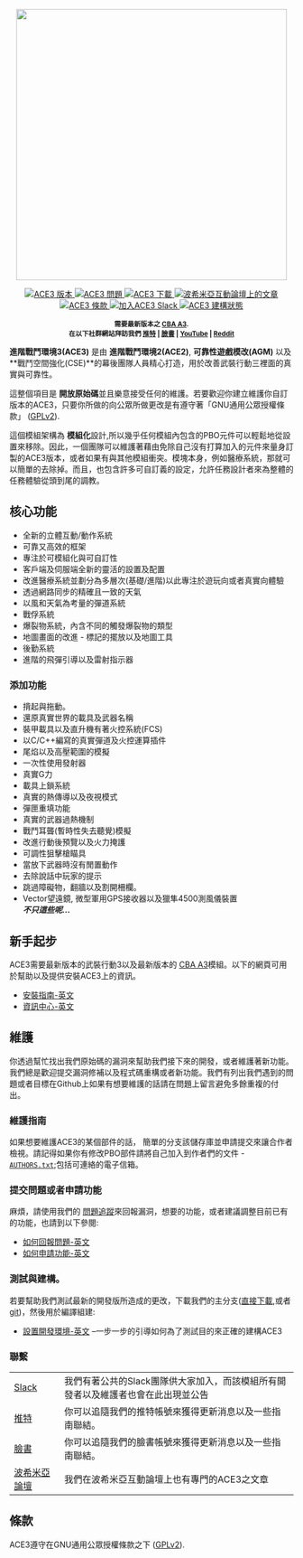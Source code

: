 <p align="center">
    <img src="https://github.com/acemod/ACE3/raw/master/extras/assets/logo/black/ACE3-Logo.jpg" width="480">
</p>

<p align="center">
    <a href="https://github.com/acemod/ACE3/releases/latest">
        <img src="https://img.shields.io/badge/Version-3.13.5-blue.svg?style=flat-square" alt="ACE3 版本">
    </a>
    <a href="https://github.com/acemod/ACE3/issues">
        <img src="https://img.shields.io/github/issues-raw/acemod/ACE3.svg?style=flat-square&label=Issues" alt="ACE3 問題">
    </a>
    <a href="https://github.com/acemod/ACE3/releases">
        <img src="https://img.shields.io/github/downloads/acemod/ACE3/total.svg?style=flat-square&label=Downloads" alt="ACE3 下載">
    </a>
    <a href="https://forums.bistudio.com/topic/181341-ace3-a-collaborative-merger-between-agm-cse-and-ace/?p=2859670">
        <img src="https://img.shields.io/badge/BIF-Thread-lightgrey.svg?style=flat-square" alt="波希米亞互動論壇上的文章">
    </a>
    <a href="https://github.com/acemod/ACE3/blob/master/LICENSE">
        <img src="https://img.shields.io/badge/License-GPLv2-red.svg?style=flat-square" alt="ACE3 條款">
    </a>
    <a href="https://slackin.ace3mod.com/">
        <img src="https://img.shields.io/badge/Slack-Join-darkviolet.svg?style=flat-square" alt="加入ACE3 Slack">
    </a>
    <a href="https://circleci.com/gh/acemod/ACE3">
        <img src="https://circleci.com/gh/acemod/ACE3.svg?style=svg" alt="ACE3 建構狀態">
    </a>
</p>

<p align="center">
    <sup><strong>需要最新版本之 <a href="https://github.com/CBATeam/CBA_A3/releases">CBA A3</a>.<br/>
    在以下社群網站拜訪我們 <a href="https://twitter.com/ACE3Mod">推特</a> | <a href="https://www.facebook.com/ACE3Mod">臉書</a> | <a href="https://www.youtube.com/c/ACE3Mod">YouTube</a> | <a href="https://www.reddit.com/r/arma/search?q=ACE&restrict_sr=on&sort=new&t=all">Reddit</a></strong></sup>
</p>

**進階戰鬥環境3(ACE3)** 是由 **進階戰鬥環境2(ACE2)**, **可靠性遊戲模改(AGM)** 以及 **戰鬥空間強化(CSE)**的幕後團隊人員精心打造，用於改善武裝行動三裡面的真實與可靠性。

這整個項目是 **開放原始碼**並且樂意接受任何的維護。若要歡迎你建立維護你自訂版本的ACE3，只要你所做的向公眾所做更改是有遵守著「GNU通用公眾授權條款」 ([GPLv2](https://github.com/acemod/ACE3/blob/master/LICENSE)).

這個模組架構為 **模組化**設計,所以幾乎任何模組內包含的PBO元件可以輕鬆地從設置來移除。因此，一個團隊可以維護著藉由免除自己沒有打算加入的元件來量身訂製的ACE3版本，或者如果有與其他模組衝突。模塊本身，例如醫療系統，那就可以簡單的去除掉。而且，也包含許多可自訂義的設定，允許任務設計者來為整體的任務體驗從頭到尾的調教。

## 核心功能

- 全新的立體互動/動作系統
- 可靠又高效的框架
- 專注於可模組化與可自訂性
- 客戶端及伺服端全新的靈活的設置及配置
- 改進醫療系統並劃分為多層次(基礎/進階)以此專注於遊玩向或者真實向體驗
- 透過網路同步的精確且一致的天氣
- 以風和天氣為考量的彈道系統
- 戰俘系統
- 爆裂物系統，內含不同的觸發爆裂物的類型
- 地圖畫面的改進 - 標記的擺放以及地圖工具
- 後勤系統
- 進階的飛彈引導以及雷射指示器

### 添加功能

- 揹起與拖動。
- 還原真實世界的載具及武器名稱
- 裝甲載具以及直升機有著火控系統(FCS)
- 以C/C++編寫的真實彈道及火控運算插件
- 尾焰以及高壓範圍的模擬
- 一次性使用發射器
- 真實G力
- 載具上鎖系統
- 真實的熱傳導以及夜視模式
- 彈匣重填功能
- 真實的武器過熱機制
- 戰鬥耳聾(暫時性失去聽覺)模擬
- 改進行動後預覽以及火力掩護
- 可調性狙擊槍瞄具
- 當放下武器時沒有閒置動作
- 去除說話中玩家的提示
- 跳過障礙物，翻牆以及割開柵欄。
- Vector望遠鏡, 微型軍用GPS接收器以及獵隼4500測風儀裝置<br>
***不只這些呢...***

## 新手起步

ACE3需要最新版本的武裝行動3以及最新版本的 <a href="https://github.com/CBATeam/CBA_A3/releases">CBA A3</a>模組。以下的網頁可用於幫助以及提供安裝ACE3上的資訊。
- [安裝指南-英文](https://ace3mod.com/wiki/user/installation-guide.html)
- [資訊中心-英文](https://ace3mod.com/wiki/user/information-center.html)

## 維護

你透過幫忙找出我們原始碼的漏洞來幫助我們接下來的開發，或者維護著新功能。我們總是歡迎提交漏洞修補以及程式碼重構或者新功能。我們有列出我們遇到的問題或者目標在Github上如果有想要維護的話請在問題上留言避免多餘重複的付出。

### 維護指南

如果想要維護ACE3的某個部件的話， 簡單的分支該儲存庫並申請提交來讓合作者檢視。請記得如果你有修改PBO部件請將自己加入到作者們的文件 - [`AUTHORS.txt`](https://github.com/acemod/ACE3/blob/master/AUTHORS.txt);包括可連絡的電子信箱。

### 提交問題或者申請功能

麻煩，請使用我們的 [問題追蹤](https://github.com/acemod/ACE3/issues)來回報漏洞，想要的功能，或者建議調整目前已有的功能，也請到以下參閱:
- [如何回報問題-英文](https://ace3mod.com/wiki/user/how-to-report-an-issue.html)
- [如何申請功能-英文](https://ace3mod.com/wiki/user/how-to-make-a-feature-request.html)

### 測試與建構。

若要幫助我們測試最新的開發版所造成的更改，下載我們的主分支([直接下載](https://github.com/acemod/ACE3/archive/master.zip),或者 [git](https://help.github.com/articles/fetching-a-remote/))，然後用於編譯組建:

- [設置開發環境-英文](https://ace3mod.com/wiki/development/setting-up-the-development-environment.html) –一步一步的引導如何為了測試目的來正確的建構ACE3

### 聯繫

<table>
  <tr>
    <td><a href="https://slackin.ace3mod.com/">Slack</a></td>
    <td>我們有著公共的Slack團隊供大家加入，而該模組所有開發者以及維護者也會在此出現並公告</td>
  </tr>

  <tr>
    <td><a href="https://twitter.com/ACE3Mod">推特</a></td>
    <td>你可以追隨我們的推特帳號來獲得更新消息以及一些指南聯結。</td>
  </tr>
  <tr>
    <td><a href="https://www.facebook.com/ACE3Mod">臉書</a></td>
    <td>你可以追隨我們的臉書帳號來獲得更新消息以及一些指南聯結。</td>
  </tr>

  <tr>
    <td><a href="https://forums.bistudio.com/topic/181341-ace3-a-collaborative-merger-between-agm-cse-and-ace/?p=2859670">波希米亞論壇</a></td>
    <td>我們在波希米亞互動論壇上也有專門的ACE3之文章</td>
  </tr>  
</table>

## 條款

ACE3遵守在GNU通用公眾授權條款之下 ([GPLv2](https://github.com/acemod/ACE3/blob/master/LICENSE)).

